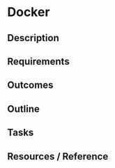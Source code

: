 # Docker

## Description

## Requirements

## Outcomes

## Outline

## Tasks

## Resources / Reference